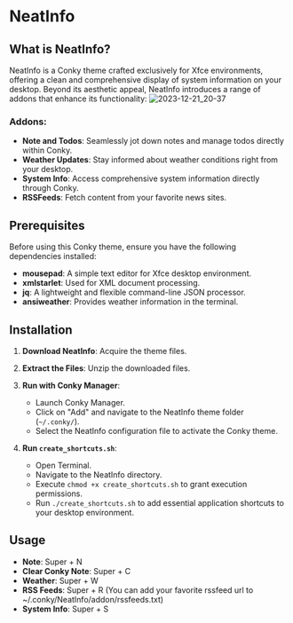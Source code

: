 # NeatInfo

## What is NeatInfo?
NeatInfo is a Conky theme crafted exclusively for Xfce environments, offering a clean and comprehensive display of system information on your desktop. Beyond its aesthetic appeal, NeatInfo introduces a range of addons that enhance its functionality:
![2023-12-21_20-37](https://github.com/somen3/NeatInfo/assets/92948254/b1bd6d87-f3b9-48e5-8928-5b6301aae23a)

### Addons:
- **Note and Todos**: Seamlessly jot down notes and manage todos directly within Conky.
- **Weather Updates**: Stay informed about weather conditions right from your desktop.
- **System Info**: Access comprehensive system information directly through Conky.
- **RSSFeeds**: Fetch content from your favorite news sites.

## Prerequisites

Before using this Conky theme, ensure you have the following dependencies installed:

- **mousepad**: A simple text editor for Xfce desktop environment.
- **xmlstarlet**: Used for XML document processing.
- **jq**: A lightweight and flexible command-line JSON processor.
- **ansiweather**: Provides weather information in the terminal.


## Installation
1. **Download NeatInfo**: Acquire the theme files.
2. **Extract the Files**: Unzip the downloaded files.
3. **Run with Conky Manager**:
   - Launch Conky Manager.
   - Click on "Add" and navigate to the NeatInfo theme folder (`~/.conky/`).
   - Select the NeatInfo configuration file to activate the Conky theme.

4. **Run `create_shortcuts.sh`**:
   - Open Terminal.
   - Navigate to the NeatInfo directory.
   - Execute `chmod +x create_shortcuts.sh` to grant execution permissions.
   - Run `./create_shortcuts.sh` to add essential application shortcuts to your desktop environment.

## Usage

- **Note**: Super + N
- **Clear Conky Note**: Super + C
- **Weather**: Super + W
- **RSS Feeds**: Super + R (You can add your favorite rssfeed url to ~/.conky/NeatInfo/addon/rssfeeds.txt)
- **System Info**: Super + S




